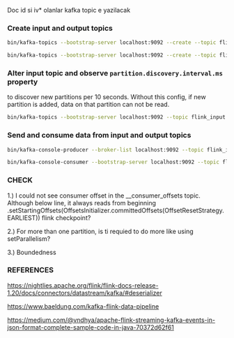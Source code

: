 Doc id si iv* olanlar kafka topic e yazilacak

### Create input and output topics
```bash
bin/kafka-topics --bootstrap-server localhost:9092 --create --topic flink_input --partitions 1 --replication-factor 1
```
```bash
bin/kafka-topics --bootstrap-server localhost:9092 --create --topic flink_output --partitions 1 --replication-factor 1
```
### Alter input topic and observe `partition.discovery.interval.ms` property
to discover new partitions per 10 seconds. Without this config, if new partition is added, 
data on that partition can not be read.
```bash
bin/kafka-topics --bootstrap-server localhost:9092 --topic flink_input --alter --partitions 2
```
### Send and consume data from input and output topics
```bash
bin/kafka-console-producer --broker-list localhost:9092 --topic flink_input --producer-property max.request.size=10485880
```
```bash
bin/kafka-console-consumer --bootstrap-server localhost:9092 --topic flink_output --from-beginning
```
### CHECK
1.) I could not see consumer offset in the __consumer_offsets topic. Although below line, it always reads from beginning
.setStartingOffsets(OffsetsInitializer.committedOffsets(OffsetResetStrategy.EARLIEST))
flink checkpoint?

2.) For more than one partition, is ti requied to do more like using setParallelism? 

3.) Boundedness



### REFERENCES
https://nightlies.apache.org/flink/flink-docs-release-1.20/docs/connectors/datastream/kafka/#deserializer

https://www.baeldung.com/kafka-flink-data-pipeline

https://medium.com/@vndhya/apache-flink-streaming-kafka-events-in-json-format-complete-sample-code-in-java-70372d62f61
